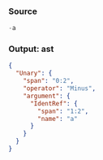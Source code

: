 ### Source
```js parse:expr
-a
```

### Output: ast
```json
{
  "Unary": {
    "span": "0:2",
    "operator": "Minus",
    "argument": {
      "IdentRef": {
        "span": "1:2",
        "name": "a"
      }
    }
  }
}
```
